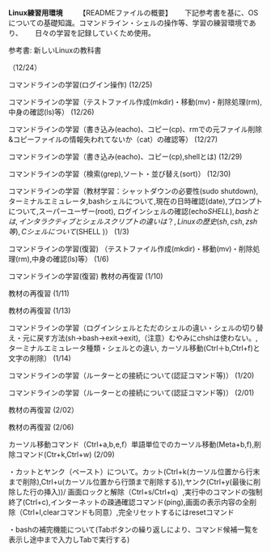 **Linux練習用環境**　　
【READMEファイルの概要】　　
下記参考書を基に、OSについての基礎知識。コマンドライン・シェルの操作等、学習の練習環境であり、　　
日々の学習を記録していくため使用。

参考書: 新しいLinuxの教科書　　

（12/24）　　

コマンドラインの学習(ログイン操作)
 (12/25)　　
 
コマンドラインの学習（テストファイル作成(mkdir)・移動(mv)・削除処理(rm),中身の確認(ls)等）
 (12/26)　　
 
コマンドラインの学習（書き込み(eacho)、コピー(cp)、rmでの元ファイル削除&コピーファイルの情報失われてないか（cat）の確認等）
 (12/27)　　
 
コマンドラインの学習（書き込み(eacho)、コピー(cp),shellとは)
(12/29)　　

コマンドラインの学習（検索(grep),ソート・並び替え(sort)）
(12/30)　　

コマンドラインの学習（教材学習：シャットダウンの必要性(sudo shutdown),ターミナルエミュレータ,bashシェルについて,現在の日時確認(date),プロンプトについて,スーパーユーザー(root),
ログインシェルの確認(echo$SHELL),bashとは,インタラクティブとシェルスクリプトの違いは？,Linuxの歴史(sh,csh,zsh等),Cシェルについて(% echo$SHELL )）
(1/3)　　

コマンドラインの学習(復習)
（テストファイル作成(mkdir)・移動(mv)・削除処理(rm),中身の確認(ls)等）
(1/6)　　

コマンドラインの学習(復習)
教材の再復習
(1/10)　　

教材の再復習
(1/11)　　

教材の再復習
(1/13)　　

コマンドラインの学習（ログインシェルとただのシェルの違い・シェルの切り替え・元に戻す方法(sh→bash→exit→exit),（注意）むやみにchshは使わない。,ターミナルエミュレータ種類・シェルとの違い,
カーソル移動(Ctrl＋b,Ctrl+f)と文字の削除）
(1/14)　　

コマンドラインの学習（ルーターとの接続について(認証コマンド等)）
(1/20)　　

コマンドラインの学習（ルーターとの接続について(認証コマンド等)）
(2/01)　　

教材の再復習
(2/02）　　

教材の再復習
(2/06)　　

カーソル移動コマンド（Ctrl+a,b,e,f）単語単位でのカーソル移動(Meta+b,f),削除コマンド(Ctr+k,Ctrl+w)
(2/09)　　

・カットとヤンク（ペースト）について。カット(Ctrl+k(カーソル位置から行末まで削除),Ctrl+u(カーソル位置から行頭まで削除する)),ヤンク(Ctrl+y(最後に削除した行の挿入))/
画面ロックと解除（Ctrl+s/Ctrl+q）,実行中のコマンドの強制終了(Ctrl+c),インターネットの疎通確認コマンド(ping),画面の表示内容の全削除（Ctrl+l,clearコマンドも同意）,完全リセットするにはresetコマンド
  
・bashの補完機能について(Tabボタンの繰り返しにより、コマンド候補一覧を表示し途中まで入力しTabで実行する)